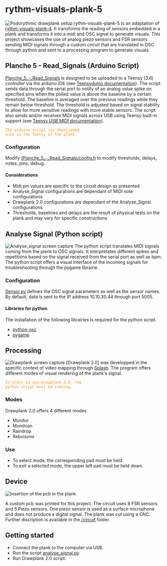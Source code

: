 # rythm-visuals-plank-5
![Podorythmic drawplank setup](https://github.com/tradwiki/rythm-visuals-plank-5/blob/main/Media/2022-06-22-Rencontre-reseau-Photo-Ghislain-Jutras-18.gif)
rythm-visuals-plank-5 is an adaptation of [rythm-visuals-plank-4](https://github.com/tradwiki/rythm-visuals-plank-4). 
It transforms the reading of sensors embedded in a plank and transforms it into a midi and OSC signal to generate visuals.
This project showcases the use of analog piezo sensors and FSR sensors sending MIDI signals through a custom circuit that are translated in OSC through python and sent to a processing program to generate visuals.

## Planche 5 - Read_Signals (Arduino Script)
[Planche_5_-_Read_Signals](https://github.com/tradwiki/rythm-visuals-plank-5/tree/main/Planche_5_-_Read_Signals) is designed to be uploaded to a Teensy (3.6) controller via the arduino IDE (see [Teensyduino documentation](https://www.pjrc.com/teensy/teensyduino.html)). The script sends data through the serial port to notify of an analog value spike on specified pins when the polled value is above the baseline by a certain threshold. The baseline is averaged over the previous readings while they remain below threshold. The threshold is adjusted based on signal stability to allow for more sensitive readings with more stable sensors. The script also sends and/or receives MIDI signals across USB using Teensy built-in support (see [Teensy USB MIDI documentation](https://www.pjrc.com/teensy/td_midi.html)).

<code style="color: Darkorange;">The arduino script iss downloaded once in the Teensy of the plank.</code> 
### Configuration
Modify [/Planche_5_-_Read_Signals/config.h](https://github.com/tradwiki/rythm-visuals-plank-5/blob/main/Planche_5_-_Read_Signals/config.h) to modify thresholds, delays, notes, pins, debug.
#### Considerations
* Midi pin values are specific to the circuit design as presented
* Analyse_Signal configurations are dependant of MIDI note configurations
* Drawplank 2.0 configurations are dependant of the Analyse_Signal configurations 
* Thresholds, baselines and delays are the result of physical tests on the plank and may vary for specific constructions

## Analyse Signal (Python script)
![Analyse_signal screen capture](https://github.com/tradwiki/rythm-visuals-plank-5/blob/main/Media/Interface_scrip_python.png)
The python script translates MIDI signals coming from the plank to OSC signals. It interpretates different spikes and repetitions based on the signal received from the serial port as well as bpm.
The python script offers a visual interface of the incoming signals for troubleshooting through the pygame librairie.
### Configuration
[Sensor.py](https://github.com/tradwiki/rythm-visuals-plank-5/blob/main/python_script/Sensor.py) defines the OSC signal parameters as well as the sensor names.
By default, data is sent to the IP address 10.10.30.44 through port 5005.
#### Libraries for python
The installation of the following librairies is required for the python script.
* [python-osc](https://pypi.org/project/python-osc)
* [pygame](https://www.pygame.org/wiki/GettingStarted)

## Processing
![Drawplank screen capture](https://github.com/tradwiki/rythm-visuals-plank-5/blob/main/Media/Menu.png)
[Drawplank 2.0] was developped in the specific context of video mapping through [Splash](https://sat.qc.ca/fr/splash/).
The program offers different modes of visual rendering of the plank's signal. 

<code style="color: Darkorange;">In order to use Drawplank 2.0, the python script must be running.</code> 
### Modes
Drawplank 2.0 offers 4 different modes
* Monitor
* Mondrian
* Raindrop
* Reboisons
### Use
* To select mode, the corresponding pad must be held.
* To exit a selected mode, the upper left pad must be held down.

## Device
![Insertion of the pcb in the plank](https://github.com/tradwiki/rythm-visuals-plank-5/blob/main/Media/Planche%200.4%20-%20insertion%20du%20pcb.jpg)

A custom pcb was printed for this project. The circuit uses 8 FSR sensors and 5 Piezo sensors.
One piezo sensor is used as a surface microphone and does not produce a digital signal.
The plank was cut using a CNC.
Further discription is available in the [/circuit](https://github.com/tradwiki/rythm-visuals-plank-5/tree/main/Circuit) folder.


## Getting started
* Connect the plank to the computer via USB.
* Run the script [analyse_signal.py](https://github.com/tradwiki/rythm-visuals-plank-5/blob/main/python_script/analyse_signal.py)
* Run Drawplank 2.0 script.

